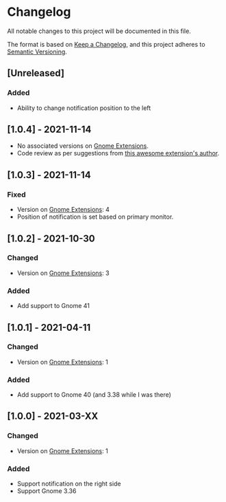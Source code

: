 # Changelog
All notable changes to this project will be documented in this file.

The format is based on [Keep a Changelog](https://keepachangelog.com/en/1.0.0/),
and this project adheres to [Semantic Versioning](https://semver.org/spec/v2.0.0.html).

## [Unreleased]
### Added
- Ability to change notification position to the left

## [1.0.4] - 2021-11-14
- No associated versions on [Gnome Extensions](https://extensions.gnome.org/extension/4105/notification-banner-position/).
- Code review as per suggestions from [this awesome extension's author](https://gitlab.gnome.org/jrahmatzadeh/just-perfection).

## [1.0.3] - 2021-11-14
### Fixed
- Version on [Gnome Extensions](https://extensions.gnome.org/extension/4105/notification-banner-position/): 4
- Position of notification is set based on primary monitor.

## [1.0.2] - 2021-10-30
### Changed
- Version on [Gnome Extensions](https://extensions.gnome.org/extension/4105/notification-banner-position/): 3
### Added
- Add support to Gnome 41

## [1.0.1] - 2021-04-11
### Changed
- Version on [Gnome Extensions](https://extensions.gnome.org/extension/4105/notification-banner-position/): 1
### Added
- Add support to Gnome 40 (and 3.38 while I was there)

## [1.0.0] - 2021-03-XX
### Changed
- Version on [Gnome Extensions](https://extensions.gnome.org/extension/4105/notification-banner-position/): 1
### Added
- Support notification on the right side
- Support Gnome 3.36

